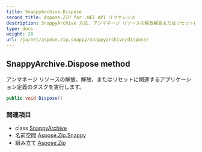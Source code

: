 ```yaml
---
title: SnappyArchive.Dispose
second_title: Aspose.ZIP for .NET API リファレンス
description: SnappyArchive 方法. アンマネージ リソースの解放解放またはリセットに関連するアプリケーション定義のタスクを実行します
type: docs
weight: 20
url: /ja/net/aspose.zip.snappy/snappyarchive/dispose/
---
```

## SnappyArchive.Dispose method

アンマネージ リソースの解放、解放、またはリセットに関連するアプリケーション定義のタスクを実行します。

```csharp
public void Dispose()
```

### 関連項目

* class [SnappyArchive](../)
* 名前空間 [Aspose.Zip.Snappy](../../snappyarchive/)
* 組み立て [Aspose.Zip](../../../)


